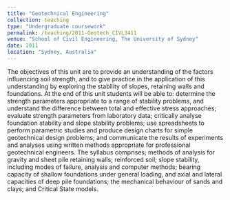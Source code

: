 ```yaml
---
title: "Geotechnical Engineering"
collection: teaching
type: "Undergraduate coursework"
permalink: /teaching/2011-Geotech_CIVL3411
venue: "School of Civil Engineering, The University of Sydney"
date: 2011
location: "Sydney, Australia"
---
```



The objectives of this unit are to provide an understanding of the factors influencing soil strength, and to give practice in the application of this understanding by exploring the stability of slopes, retaining walls and foundations. At the end of this unit students will be able to: determine the strength parameters appropriate to a range of stability problems, and understand the difference between total and effective stress approaches; evaluate strength parameters from laboratory data; critically analyse foundation stability and slope stability problems; use spreadsheets to perform parametric studies and produce design charts for simple geotechnical design problems; and communicate the results of experiments and analyses using written methods appropriate for professional geotechnical engineers. The syllabus comprises; methods of analysis for gravity and sheet pile retaining walls; reinforced soil; slope stability, including modes of failure, analysis and computer methods; bearing capacity of shallow foundations under general loading, and axial and lateral capacities of deep pile foundations; the mechanical behaviour of sands and clays; and Critical State models.


